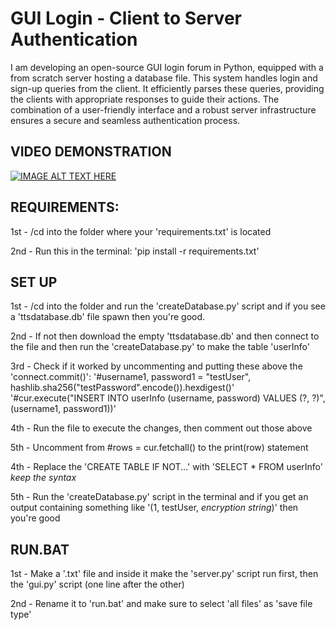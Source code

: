 # GUI Login - Client to Server Authentication
I am developing an open-source GUI login forum in Python, equipped with a from scratch server hosting a database file. This system handles login and sign-up queries from the client. It efficiently parses these queries, providing the clients with appropriate responses to guide their actions. The combination of a user-friendly interface and a robust server infrastructure ensures a secure and seamless authentication process.

## VIDEO DEMONSTRATION
[![IMAGE ALT TEXT HERE](https://img.youtube.com/vi/MN-zepaJXXM/0.jpg)](https://www.youtube.com/watch?v=MN-zepaJXXM)

## REQUIREMENTS:
1st - /cd into the folder where your 'requirements.txt' is located

2nd - Run this in the terminal: 'pip install -r requirements.txt'

## SET UP
1st - /cd into the folder and run the 'createDatabase.py' script and if you see a 'ttsdatabase.db' file spawn then you're good.

2nd - If not then download the empty 'ttsdatabase.db' and then connect to the file and then run the 'createDatabase.py' to make the table 'userInfo'

3rd - Check if it worked by uncommenting and putting these above the 'connect.commit()':
'#username1, password1 = "testUser", hashlib.sha256("testPassword".encode()).hexdigest()'
'#cur.execute("INSERT INTO userInfo (username, password) VALUES (?, ?)", (username1, password1))'

4th - Run the file to execute the changes, then comment out those above

5th - Uncomment from #rows = cur.fetchall() to the print(row) statement

4th - Replace the 'CREATE TABLE IF NOT...' with 'SELECT * FROM userInfo' *keep the syntax*

5th - Run the 'createDatabase.py' script in the terminal and if you get an output containing something like '(1, testUser, *encryption string*)' then you're good

## RUN.BAT
1st - Make a '.txt' file and inside it make the 'server.py' script run first, then the 'gui.py' script (one line after the other)

2nd - Rename it to 'run.bat' and make sure to select 'all files' as 'save file type'
